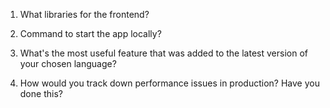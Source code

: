 1. What libraries for the frontend?

2. Command to start the app locally?

3. What's the most useful feature that was added to the latest version of your chosen language?

4. How would you track down performance issues in production? Have you done this?

